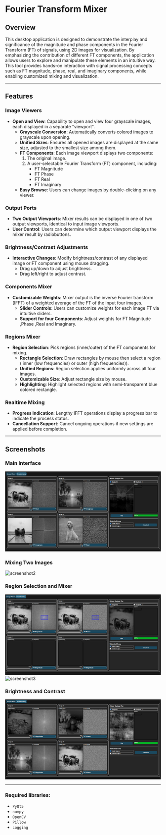 # Fourier Transform Mixer

## Overview

This desktop application is designed to demonstrate the interplay and significance of the magnitude and phase components in the Fourier Transform (FT) of signals, using 2D images for visualization. By emphasizing the contribution of different FT components, the application allows users to explore and manipulate these elements in an intuitive way. This tool provides hands-on interaction with signal processing concepts such as FT magnitude, phase, real, and imaginary components, while enabling customized mixing and visualization.

---

## Features

### **Image Viewers**
- **Open and View**: Capability to open and view four grayscale images, each displayed in a separate "viewport".
  - **Grayscale Conversion**: Automatically converts colored images to grayscale upon opening.
  - **Unified Sizes**: Ensures all opened images are displayed at the same size, adjusted to the smallest size among them.
  - **FT Components**: Each image viewport displays two components:
    1. The original image.
    2. A user-selectable Fourier Transform (FT) component, including:
       - FT Magnitude
       - FT Phase
       - FT Real
       - FT Imaginary
  - **Easy Browse**: Users can change images by double-clicking on any viewer.

### **Output Ports**
- **Two Output Viewports**: Mixer results can be displayed in one of two output viewports, identical to input image viewports.
- **User Control**: Users can determine which output viewport displays the mixer result by radiobuttons.

### **Brightness/Contrast Adjustments**
- **Interactive Changes**: Modify brightness/contrast of any displayed image or FT component using mouse dragging.
  - Drag up/down to adjust brightness.
  - Drag left/right to adjust contrast.

### **Components Mixer**
- **Customizable Weights**: Mixer output is the inverse Fourier transform (IFFT) of a weighted average of the FT of the input four images.
  - **Slider Controls**: Users can customize weights for each image FT via intuitive sliders.
  - **Support for four Components**: Adjust weights for FT Magnitude ,Phase ,Real and Imaginary.

### **Regions Mixer**
- **Region Selection**: Pick regions (inner/outer) of the FT components for mixing.
  - **Rectangle Selection**: Draw rectangles by mouse then select  a region ( inner (low frequencies) or outer (high frequencies)).
  - **Unified Regions**: Region selection applies uniformly across all four images.
  - **Customizable Size**: Adjust rectangle size by mouse.
  - **Highlighting**: Highlight selected regions with semi-transparent blue colored rectangle.

### **Realtime Mixing**
- **Progress Indication**: Lengthy IFFT operations display a progress bar to indicate the process status.
- **Cancellation Support**: Cancel ongoing operations if new settings are applied before completion.

---

## Screenshots

### Main Interface
 ![screenshot1](https://github.com/JudyEssam/ImageMixer-BeamForming/blob/9313c7b50bd04a6e04cea9bcfaf3614a614965e2/screenshots/main_interface.png
)

### Mixing Two Images
 ![screenshot2](
)

### Region Selection and Mixer

 ![screenshot3](https://github.com/JudyEssam/ImageMixer-BeamForming/blob/40edf25108ff0b7ec9cfe82d40c4afb43629c6f1/screenshots/inner_region.png
)
 ![screenshot3](
)

### Brightness and Contrast 
 ![screenshot4](https://github.com/JudyEssam/ImageMixer-BeamForming/blob/a07c54b4cf37db7690e39fe0a4c069f581c1edb8/screenshots/brightness_contrast.png
)

---
### Required libraries:
  - `PyQt5`
  - `numpy`
  - `OpenCV`
  - `Pillow`
  - `Logging`


